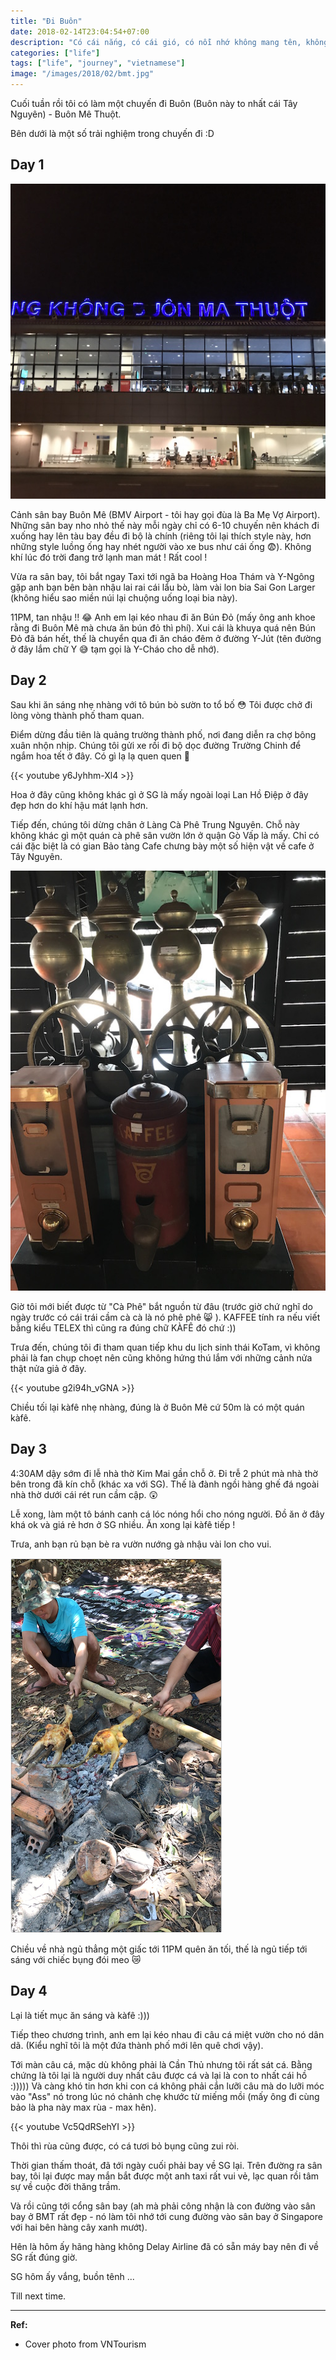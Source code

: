 ```yaml
---
title: "Đi Buôn"
date: 2018-02-14T23:04:54+07:00
description: "Có cái nắng, có cái gió, có nỗi nhớ không mang tên, không mang tên người ơi ..."
categories: ["life"]
tags: ["life", "journey", "vietnamese"]
image: "/images/2018/02/bmt.jpg"
---
```


Cuối tuần rồi tôi có làm một chuyến đi Buôn (Buôn này to nhất cái Tây Nguyên) - Buôn Mê Thuột.

Bên dưới là một số trải nghiệm trong chuyến đi :D

## Day 1

![BMV Airport](/images/2018/02/bmv-airport.jpg)

Cảnh sân bay Buôn Mê (BMV Airport - tôi hay gọi đùa là Ba Mẹ Vợ Airport). Những sân bay nho nhỏ thế này mỗi ngày chỉ có 6-10 chuyến nên khách đi xuống hay lên tàu bay đều đi bộ là chính (riêng tôi lại thích style này, hơn những style luồng ống hay nhét người vào xe bus như cái ống 😨). Không khí lúc đó trời đang trở lạnh man mát ! Rất cool !

Vừa ra sân bay, tôi bắt ngay Taxi tới ngã ba Hoàng Hoa Thám và Y-Ngông gặp anh bạn bên bàn nhậu lai rai cái lẩu bò, làm vài lon bia Sai Gon Larger (không hiểu sao miền núi lại chuộng uống loại bia này).

11PM, tan nhậu !! 😂 Anh em lại kéo nhau đi ăn Bún Đỏ (mấy ông anh khoe rằng đi Buôn Mê mà chưa ăn bún đỏ thì phí). Xui cái là khuya quá nên Bún Đỏ đã bán hết, thế là chuyển qua đi ăn cháo đêm ở đường Y-Jút (tên đường ở đây lắm chữ Y 😅 tạm gọi là Y-Cháo cho dễ nhớ).

## Day 2

Sau khi ăn sáng nhẹ nhàng với tô bún bò sườn to tổ bố 😳 Tôi được chở đi lòng vòng thành phố tham quan.

Điểm dừng đầu tiên là quảng trường thành phố, nơi đang diễn ra chợ bông xuân nhộn nhịp. Chúng tôi gửi xe rồi đi bộ dọc đường Trường Chinh để ngắm hoa tết ở đây. Có gì lạ lạ quen quen 🤔

{{< youtube y6Jyhhm-Xl4 >}}

Hoa ở đây cũng không khác gì ở SG là mấy ngoài loại Lan Hồ Điệp ở đây đẹp hơn do khí hậu mát lạnh hơn.

Tiếp đến, chúng tôi dừng chân ở Làng Cà Phê Trung Nguyên. Chỗ này không khác gì một quán cà phê sân vườn lớn ở quận Gò Vấp là mấy. Chỉ có cái đặc biệt là có gian Bảo tàng Cafe chưng bày một số hiện vật về cafe ở Tây Nguyên.

![Kaffee](/images/2018/02/kaffee-machine.jpg)

Giờ tôi mới biết được từ "Cà Phê" bắt nguồn từ đâu (trước giờ chứ nghĩ do ngày trước có cái trái cầm cà cà là nó phê phê 😸 ). KAFFEE tính ra nếu viết bằng kiểu TELEX thì cũng ra đúng chữ KÀFÊ đó chứ :))

Trưa đến, chúng tôi đi tham quan tiếp khu du lịch sinh thái KoTam, vì không phải là fan chụp choẹt nên cũng không hứng thú lắm với những cảnh nửa thật nửa giả ở đây.

{{< youtube g2i94h_vGNA >}}

Chiều tối lại kàfê nhẹ nhàng, đúng là ở Buôn Mê cứ 50m là có một quán kàfê.

## Day 3

4:30AM dậy sớm đi lễ nhà thờ Kim Mai gần chỗ ở. Đi trễ 2 phút mà nhà thờ bên trong đã kín chỗ (khác xa với SG). Thế là đành ngồi hàng ghế đá ngoài nhà thờ dưới cái rét run cầm cập. 😲

Lễ xong, làm một tô bánh canh cá lóc nóng hổi cho nóng người. Đồ ăn ở đây khá ok và giá rẻ hơn ở SG nhiều. Ăn xong lại kàfê tiếp !

Trưa, anh bạn rủ bạn bè ra vườn nướng gà nhậu vài lon cho vui.

![Chicken](/images/2018/02/chicken.jpg)

Chiều về nhà ngủ thẳng một giấc tới 11PM quên ăn tối, thế là ngủ tiếp tới sáng với chiếc bụng đói meo 😿

## Day 4

Lại là tiết mục ăn sáng và kàfê :)))

Tiếp theo chương trình, anh em lại kéo nhau đi câu cá miệt vườn cho nó dân dã. (Kiểu nghĩ tôi là một đứa thành phố mới lên quê chơi vậy).

Tới màn câu cá, mặc dù không phải là Cần Thủ nhưng tôi rất sát cá. Bằng chứng là tôi lại là người duy nhất câu được cá và lại là con to nhất cái hồ :))))) Và càng khó tin hơn khi con cá không phải cắn lưỡi câu mà do lưỡi móc vào "Ass" nó trong lúc nó chảnh chẹ khước từ miếng mồi (mấy ông đi cùng bảo là pha này max rùa - max hên).

{{< youtube Vc5QdRSehYI >}}

Thôi thì rùa cũng được, có cá tươi bỏ bụng cũng zui ròi.

Thời gian thấm thoát, đã tới ngày cuối phải bay về SG lại. Trên đường ra sân bay, tôi lại được may mắn bắt được một anh taxi rất vui vẻ, lạc quan rồi tâm sự về cuộc đời thăng trầm.

Và rồi cũng tới cổng sân bay (ah mà phải công nhận là con đường vào sân bay ở BMT rất đẹp - nó làm tôi nhớ tới cung đường vào sân bay ở Singapore với hai bên hàng cây xanh mướt).

Hên là hôm ấy hãng hàng không Delay Airline đã có sẵn máy bay nên đi về SG rất đúng giờ.

SG hôm ấy vắng, buồn tênh ...

Till next time.


----------------------------

**Ref:**

- Cover photo from VNTourism
